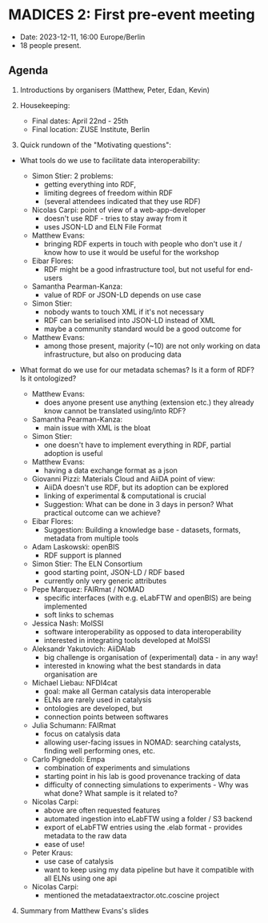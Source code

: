 # MADICES 2: First pre-event meeting
- Date: 2023-12-11, 16:00 Europe/Berlin
- 18 people present.

## Agenda
1. Introductions by organisers (Matthew, Peter, Edan, Kevin)
2. Housekeeping:
    - Final dates: April 22nd - 25th
    - Final location: ZUSE Institute, Berlin
      
3. Quick rundown of the "Motivating questions":  
- What tools do we use to facilitate data interoperability:
    - Simon Stier: 2 problems:
      - getting everything into RDF,
      - limiting degrees of freedom within RDF
      - (several attendees indicated that they use RDF)
    - Nicolas Carpi: point of view of a web-app-developer
      - doesn't use RDF - tries to stay away from it
      - uses JSON-LD and ELN File Format
    - Matthew Evans:
      - bringing RDF experts in touch with people who don't use it / know how to use it would be useful for the workshop
    - Eibar Flores:
      - RDF might be a good infrastructure tool, but not useful for end-users
    - Samantha Pearman-Kanza:
      - value of RDF or JSON-LD depends on use case
    - Simon Stier:
      - nobody wants to touch XML if it's not necessary
      - RDF can be serialised into JSON-LD instead of XML
      - maybe a community standard would be a good outcome for 
    - Matthew Evans:
      - among those present, majority (~10) are not only working on data infrastructure, but also on producing data
        
- What format do we use for our metadata schemas? Is it a form of RDF? Is it ontologized?
    - Matthew Evans:
      - does anyone present use anything (extension etc.) they already know cannot be translated using/into RDF?
    - Samantha Pearman-Kanza:
      - main issue with XML is the bloat
    - Simon Stier:
      - one doesn't have to implement everything in RDF, partial adoption is useful
    - Matthew Evans:
      - having a data exchange format as a json
    - Giovanni Pizzi: Materials Cloud and AiiDA point of view:
      - AiiDA doesn't use RDF, but its adoption can be explored
      - linking of experimental & computational is crucial
      - Suggestion: What can be done in 3 days in person? What practical outcome can we achieve?
    - Eibar Flores:
      - Suggestion: Building a knowledge base - datasets, formats, metadata from multiple tools
    - Adam Laskowski: openBIS
      - RDF support is planned
    - Simon Stier: The ELN Consortium
      - good starting point, JSON-LD / RDF based
      - currently only very generic attributes
    - Pepe Marquez: FAIRmat / NOMAD
      - specific interfaces (with e.g. eLabFTW and openBIS) are being implemented
      - soft links to schemas
    - Jessica Nash: MolSSI
      - software interoperability as opposed to data interoperability
      - interested in integrating tools developed at MolSSI
    - Aleksandr Yakutovich: AiiDAlab
      - big challenge is organisation of (experimental) data - in any way!
      - interested in knowing what the best standards in data organisation are
    - Michael Liebau: NFDI4cat
      - goal: make all German catalysis data interoperable
      - ELNs are rarely used in catalysis
      - ontologies are developed, but 
      - connection points between softwares
    - Julia Schumann: FAIRmat
      - focus on catalysis data
      - allowing user-facing issues in NOMAD: searching catalysts, finding well performing ones, etc.
    - Carlo Pignedoli: Empa
      - combination of experiments and simulations
      - starting point in his lab is good provenance tracking of data
      - difficulty of connecting simulations to experiments - Why was what done? What sample is it related to?
    - Nicolas Carpi:
      - above are often requested features
      - automated ingestion into eLabFTW using a folder / S3 backend
      - export of eLabFTW entries using the .elab format - provides metadata to the raw data
      - ease of use!
    - Peter Kraus:
      - use case of catalysis
      - want to keep using my data pipeline but have it compatible with all ELNs using one api
    - Nicolas Carpi:
      - mentioned the metadataextractor.otc.coscine project
4. Summary from Matthew Evans's slides
